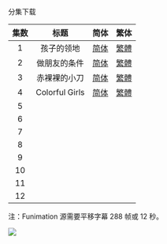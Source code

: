 分集下载

| 集数 |      标题      |                             简体                             |                             繁体                             |
| :--: | :------------: | :----------------------------------------------------------: | :----------------------------------------------------------: |
|  1   |   孩子的领地   | [简体](https://raw.githubusercontent.com/tastysugar/SweetSub/master/Wonder%20Egg%20Priority/%5BSweetSub%5D%20Wonder%20Egg%20Priority%20-%2001.chs.ass) | [繁體](https://raw.githubusercontent.com/tastysugar/SweetSub/master/Wonder%20Egg%20Priority/%5BSweetSub%5D%20Wonder%20Egg%20Priority%20-%2001.cht.ass) |
|  2   |  做朋友的条件  | [简体](https://raw.githubusercontent.com/tastysugar/SweetSub/master/Wonder%20Egg%20Priority/%5BSweetSub%5D%20Wonder%20Egg%20Priority%20-%2002.chs.ass) | [繁體](https://raw.githubusercontent.com/tastysugar/SweetSub/master/Wonder%20Egg%20Priority/%5BSweetSub%5D%20Wonder%20Egg%20Priority%20-%2002.cht.ass) |
|  3   |  赤裸裸的小刀  | [简体](https://raw.githubusercontent.com/tastysugar/SweetSub/master/Wonder%20Egg%20Priority/%5BSweetSub%5D%20Wonder%20Egg%20Priority%20-%2003.chs.ass) | [繁體](https://raw.githubusercontent.com/tastysugar/SweetSub/master/Wonder%20Egg%20Priority/%5BSweetSub%5D%20Wonder%20Egg%20Priority%20-%2003.cht.ass) |
|  4   | Colorful Girls | [简体](https://raw.githubusercontent.com/tastysugar/SweetSub/master/Wonder%20Egg%20Priority/%5BSweetSub%5D%20Wonder%20Egg%20Priority%20-%2004.chs.ass) | [繁體](https://raw.githubusercontent.com/tastysugar/SweetSub/master/Wonder%20Egg%20Priority/%5BSweetSub%5D%20Wonder%20Egg%20Priority%20-%2004.cht.ass) |
|  5   |                |                                                              |                                                              |
|  6   |                |                                                              |                                                              |
|  7   |                |                                                              |                                                              |
|  8   |                |                                                              |                                                              |
|  9   |                |                                                              |                                                              |
|  10  |                |                                                              |                                                              |
|  11  |                |                                                              |                                                              |
|  12  |                |                                                              |                                                              |

注：Funimation 源需要平移字幕 288 帧或 12 秒。

![](https://i.loli.net/2021/01/13/HGv2zNFIiJfxksV.jpg)
